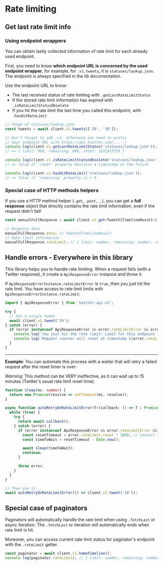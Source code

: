 # Rate limiting

## Get last rate limit info

### Using endpoint wrappers

You can obtain lastly collected information of rate limit for each already used endpoint.

First, you need to know **which endpoint URL is concerned by the used endpoint wrapper**, for example,
for `.v1.tweets`, it is `statuses/lookup.json`. The endpoint is always specified in the lib documentation.

Use the endpoint URL to know:
- The last received status of rate limiting with `.getLastRateLimitStatus`
- If the stored rate limit information has expired with `.isRateLimitStatusObsolete`
- If you hit the rate limit the last time you called this endpoint, with `.hasHitRateLimit`

```ts
// Usage of statuses/lookup.json
const tweets = await client.v1.tweets(['20', '30']);

// Don't forget to add .v1, otherwise you need to prefix
// your endpoint URL with https://api.twitter.com/... :)
console.log(client.v1.getLastRateLimitStatus('statuses/lookup.json'));
// => { limit: 900, remaining: 899, reset: 1631015719 }

console.log(client.v1.isRateLimitStatusObsolete('statuses/lookup.json'));
// => false if 'reset' property mentions a timestamp in the future

console.log(client.v1.hasHitRateLimit('statuses/lookup.json'));
// => false if 'remaining' property is > 0
```

### Special case of HTTP methods helpers

If you use a HTTP method helper (`.get`, `.post`, ...), you can get a **full response** object that directly contains the rate limit information,
even if the request didn't fail!
```ts
const manualFullResponse = await client.v1.get<TweetV1TimelineResult>('statuses/home_timeline.json', { since_id: '20' }, { fullResponse: true });

// Response data
manualFullResponse.data; // TweetV1TimelineResult
// Rate limit information
manualFullResponse.rateLimit; // { limit: number, remaining: number, reset: number }
```

## Handle errors - Everywhere in this library

This library helps you to handle rate limiting.
When a request fails (with a Twitter response), it create a `ApiResponseError` instance and throw it.

If `ApiResponseErrorInstance.rateLimitError` is `true`, then you just hit the rate limit.
You have access to rate limit limits with `ApiResponseErrorInstance.rateLimit`:

```ts
import { ApiResponseError } from 'twitter-api-v2';

try {
  // Get a single tweet
  await client.v1.tweet('20');
} catch (error) {
  if (error instanceof ApiResponseError && error.rateLimitError && error.rateLimit) {
    console.log(`You just hit the rate limit! Limit for this endpoint is ${error.rateLimit.limit} requests!`);
    console.log(`Request counter will reset at timestamp ${error.rateLimit.reset}.`);
  }
}
```

---

**Example**: You can automate this process with a waiter that will retry a failed request after the reset timer is over:

*Warning*: This method can be VERY ineffective, as it can wait up to 15 minutes (Twitter's usual rate limit reset time).
```ts
function sleep(ms: number) {
  return new Promise(resolve => setTimeout(ms, resolve));
}

async function autoRetryOnRateLimitError<T>(callback: () => T | Promise<T>) {
  while (true) {
    try {
      return await callback();
    } catch (error) {
      if (error instanceof ApiResponseError && error.rateLimitError && error.rateLimit) {
        const resetTimeout = error.rateLimit.reset * 1000; // convert to ms time instead of seconds time
        const timeToWait = resetTimeout - Date.now();

        await sleep(timeToWait);
        continue;
      }

      throw error;
    }
  }
}

// Then use it...
await autoRetryOnRateLimitError(() => client.v1.tweet('20'));
```

## Special case of paginators

Paginators will automatically handle the rate limit when using `.fetchLast` or async iteration.
The `.fetchLast` or iteration will automatically ends when rate limit is hit.

Moreover, you can access current rate limit status for paginator's endpoint with the `.rateLimit` getter.
```ts
const paginator = await client.v1.homeTimeline();
console.log(paginator.rateLimit); // { limit: number, remaining: number, reset: number }
```
